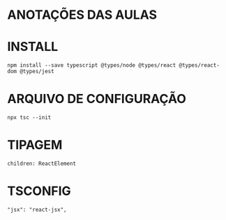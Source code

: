 # ANOTAÇÕES DAS AULAS

# INSTALL

    npm install --save typescript @types/node @types/react @types/react-dom @types/jest

# ARQUIVO DE CONFIGURAÇÃO

    npx tsc --init

# TIPAGEM

    children: ReactElement

# TSCONFIG

    "jsx": "react-jsx",   